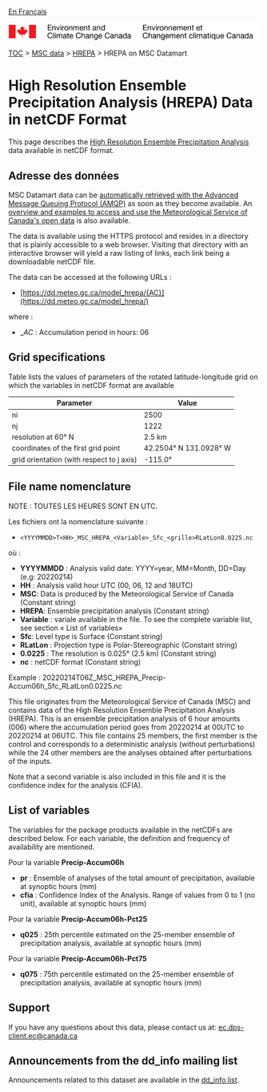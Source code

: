 [En Français](readme_hrepa-datamart_fr.md)

![ECCC logo](../../img_eccc-logo.png)

[TOC](../../readme_fr.md) > [MSC data](../readme_fr.md) > [HREPA](readme_hrepa_fr.md) > HREPA on MSC Datamart

# High Resolution Ensemble Precipitation Analysis (HREPA) Data in netCDF Format

This page describes the [High Resolution Ensemble Precipitation Analysis](./readme_hrepa-datamart_en.md) data available in netCDF format.


## Adresse des données 

MSC Datamart data can be [automatically retrieved with the Advanced Message Queuing Protocol (AMQP)](../../msc-datamart/amqp_en.md) as soon as they become available. An [overview and examples to access and use the Meteorological Service of Canada's open data](../../usage/readme_en.md) is also available.

The data is available using the HTTPS protocol and resides in a directory that is plainly accessible to a web browser. Visiting that directory with an interactive browser will yield a raw listing of links, each link being a downloadable netCDF file.

The data can be accessed at the following URLs :

* [https://dd.meteo.gc.ca/model_hrepa/{AC}](https://dd.meteo.gc.ca/model_hrepa/)

where :
* __AC_ : Accumulation period in hours: 06

## Grid specifications

Table lists the values of parameters of the rotated latitude-longitude grid on which the variables in netCDF format are available

| Parameter | Value |
| ------ | ------ |
| ni | 2500 |
| nj | 1222 | 
| resolution at 60° N | 2.5 km |
| coordinates of the first grid point | 42.2504° N  131.0928° W | 
| grid orientation (with respect to j axis) | -115.0° |

## File name nomenclature 

NOTE : TOUTES LES HEURES SONT EN UTC.

Les fichiers ont la nomenclature suivante :
* `<YYYYMMDD>T<HH>_MSC_HREPA_<Variable>_Sfc_<grille>RLatLon0.0225.nc`

où : 

* __YYYYMMDD__ : Analysis valid date: YYYY=year, MM=Month, DD=Day (e.g: 20220214)
* __HH__ : Analysis valid hour UTC (00, 06, 12 and 18UTC)
* __MSC__: Data is produced by the Meteorological Service of Canada (Constant string)
* __HREPA__: Ensemble precipitation analysis (Constant string)
* __Variable__ : variale available in the file. To see the complete variable list, see section « List of variables»
* __Sfc__: Level type is Surface (Constant string)
* __RLatLon__ : Projection type is Polar-Stereographic (Constant string)
* __0.0225__ : The resolution is 0.025° (2.5 km) (Constant string)
* __nc__ : netCDF format (Constant string)


Example :
20220214T06Z_MSC_HREPA_Precip-Accum06h_Sfc_RLatLon0.0225.nc

This file originates from the Meteorological Service of Canada (MSC) and contains data of the High Resolution Ensemble Precipitation Analysis (HREPA). This is an ensemble precipitation analysis of 6 hour amounts (006) where the accumulation period goes from 20220214 at 00UTC to 20220214 at 06UTC. This file contains 25 members, the first member is the control and corresponds to a deterministic analysis (without perturbations) while the 24 other members are the analyses obtained after perturbations of the inputs.

Note that a second variable is also included in this file and it is the confidence index for the analysis (CFIA).

## List of variables

The variables for the package products available in the netCDFs are described below. For each variable, the definition and frequency of availability are mentioned.

Pour la variable **Precip-Accum06h**

* __pr__ : Ensemble of analyses of the total amount of precipitation, available at synoptic hours (mm)
* __cfia__ : Confidence Index of the Analysis. Range of values from 0 to 1 (no unit), available at synoptic hours (mm)

Pour la variable **Precip-Accum06h-Pct25**
* __q025__ : 25th percentile estimated on the 25-member ensemble of precipitation analysis, available at synoptic hours (mm)

Pour la variable **Precip-Accum06h-Pct75**
* __q075__ : 75th percentile estimated on the 25-member ensemble of precipitation analysis, available at synoptic hours (mm)

## Support

If you have any questions about this data, please contact us at: [ec.dps-client.ec@canada.ca](mailto:ec.dps-client.ec@canada.ca)

## Announcements from the dd_info mailing list 

Announcements related to this dataset are available in the [dd_info list](https://lists.ec.gc.ca/cgi-bin/mailman/listinfo/dd_info).





























